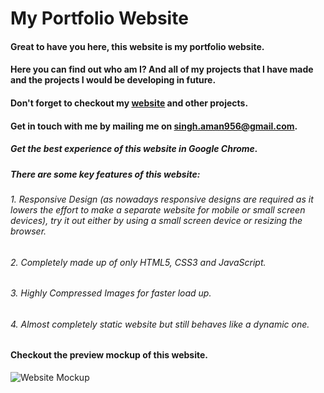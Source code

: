# My Portfolio Website

#### Great to have you here, this website is my portfolio website.  
#### Here you can find out who am I? And all of my projects that I have made and the projects I would be developing in future.
#### Don't forget to checkout my [website](https://mycodedstuff.github.io/profile) and other projects.
#### Get in touch with me by mailing me on singh.aman956@gmail.com.

##### Get the best experience of this website in Google Chrome.  

##### There are some key features of this website:
###### 1. Responsive Design (as nowadays responsive designs are required as it lowers the effort to make a separate website for mobile or small screen devices), try it out either by using a small screen device or resizing the browser.
###### 2. Completely made up of only HTML5, CSS3 and JavaScript.
###### 3. Highly Compressed Images for faster load up.
###### 4. Almost completely static website but still behaves like a dynamic one.

#### Checkout the preview mockup of this website.  
![Website Mockup](https://i.imgur.com/A5ubPgD.png)  

